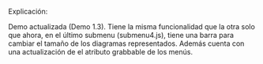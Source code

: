 Explicación:

Demo actualizada (Demo 1.3). Tiene la misma funcionalidad que la otra solo que ahora, en el último submenu (submenu4.js), tiene una barra para cambiar el tamaño de los diagramas representados.
Además cuenta con una actualización de el atributo grabbable de los menús.